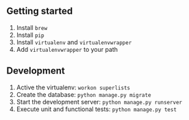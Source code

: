 ## Getting started

1. Install `brew`
1. Install `pip`
1. Install `virtualenv` and `virtualenvwrapper`
1. Add `virtualenvwrapper` to your path

## Development

1. Active the virtualenv: `workon superlists`
1. Create the database: `python manage.py migrate`
1. Start the development server: `python manage.py runserver`
1. Execute unit and functional tests: `python manage.py test`
